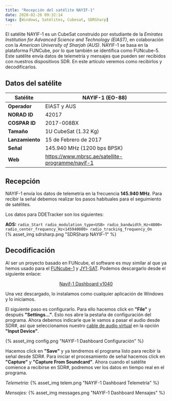 ```yaml
---
title: "Recepción del satélite NAYIF-1"
date: 2020-02-26 09:32:14
tags: [Windows, Satélites, Cubesat, SDRSharp]
---
```


El satélite NAYIF-1 es un CubeSat construido por estudiante de la _Emirates Institution for Advanced Science and Technology (EIAST)_, en colaboración con la _American University of Sharjah (AUS)_.
NAYIF-1 se basa en la plataforma FUNCube, por lo que también se identifica como FUNcube-5.
Este satélite envía datos de telemetría y mensajes que pueden ser recibidos con nuestros dispositivos SDR. En este artículo veremos como recibirlos y decodificarlos.

<!-- more -->

## Datos del satélite

| Satélite        | NAYIF-1 (EO-88) |
|-----------------|---|
| **Operador**    | EIAST y AUS |
| **NORAD ID**    | 42017 |
| **COSPAR ID**   | 2017-008BX |
| **Tamaño**      | 1U CubeSat (1.32 Kg) |
| **Lanzamiento** | 15 de Febrero de 2017 |
| **Señal**       | 145.940 MHz (1200 bps BPSK) |
| **Web**         | https://www.mbrsc.ae/satellite-programme/nayif-1 |

## Recepción

NAYIF-1 envía los datos de telemetría en la frecuencia **145.940 MHz**. Para recibir la señal debemos realizar los pasos habituales para el seguimiento de satélites.

Los datos para DDETracker son los siguientes:

**AOS:**
    ```
    radio_Start
    radio_modulation_type<USB>
    radio_bandwidth_Hz<4800>
    radio_center_frequency_Hz<145940000>
    radio_tracking_frequency_On
    ```
</br>
{% asset_img sdrsharp.png "SDRSharp NAYIF-1" %}


## Decodificación

Al ser un proyecto basado en FUNcube, el software es muy similar al que ya hemos usado para el [FUNcube-1](https://sdr-es.com/2020/02/22/recepcion-funcube1/) y [JY1-SAT](https://sdr-es.com/2020/02/25/recepcion-jy1sat/). Podemos descargarlo desde el siguiente enlace:

[<center>Nayif-1 Dashboard v1040</center>](https://download.funcube.org.uk/Nayif-1_Dashboard_1040_Installer.msi)

Una vez descargado, lo instalamos como cualquier aplicación de Windows y lo iniciamos.

El siguiente paso es configurarlo. Para ello hacemos click en **"File"** y después **"Settings..."**. Esto nos abre la pestaña de configuración del programa.
Ahora debemos indicarle que le vamos a pasar el audio desde SDR#, así que seleccionamos nuestro [cable de audio virtual](https://sdr-es.com/2020/01/21/instalacion-virtual-cable-audio/) en la opción **"Input Device"**.

{% asset_img config.png "NAYIF-1 Dashboard Configuración" %}

Hacemos click en **"Save"** y ya tendremos el programa listo para recibir la señal desde SDR#.
Para iniciar el procesamiento de señal hacemos click en **"Capture"** y **"Capture From Soundcard"**. Ahora cuando el satélite comience a recibirse en SDR#, podremos ver los datos en tiempo real en el programa.

_Telemetría:_
{% asset_img telem.png "NAYIF-1 Dashboard Telemetría" %}

_Mensajes:_
{% asset_img messages.png "NAYIF-1 Dashboard Mensajes" %}
